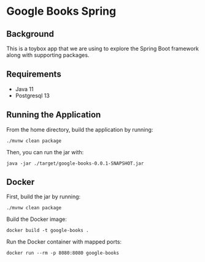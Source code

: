 # Google Books Spring

## Background

This is a toybox app that we are using to explore the Spring Boot framework along with supporting packages.

## Requirements

* Java 11
* Postgresql 13

## Running the Application

From the home directory, build the application by running:
```
./mvnw clean package
```

Then, you can run the jar with:
```
java -jar ./target/google-books-0.0.1-SNAPSHOT.jar
```

## Docker

First, build the jar by running:
```
./mvnw clean package
```

Build the Docker image:
```
docker build -t google-books .
```

Run the Docker container with mapped ports:
```
docker run --rm -p 8080:8080 google-books
```

